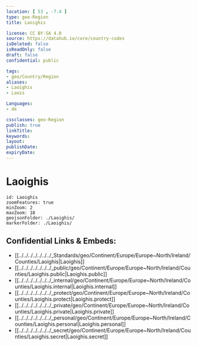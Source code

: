 ```yaml
---
location: [ 53 , -7.4 ] 
type: geo-Region
title: Laoighis

license: CC BY-SA 4.0
source: https://datahub.io/core/country-codes
isDeleted: false
isReadOnly: false
draft: false
confidential: public

tags:
- geo/Country/Region
aliases:
- Laoighis
- Laois

Languages:
- de

cssclasses: geo-Region
publish: true
linkTitle: 
keywords: 
layout: 
publishDate: 
expiryDate: 
---
```


# Laoighis

```leaflet
id: Laoighis
zoomFeatures: true 
minZoom: 2 
maxZoom: 18
geojsonFolder: ./Laoighis/
markerFolder: ./Laoighis/
```


## Confidential Links & Embeds: 
- [[../../../../../../../_Standards/geo/Continent/Europe/Europe~North/Ireland/Counties/Laoighis|Laoighis]] 
- [[../../../../../../../_public/geo/Continent/Europe/Europe~North/Ireland/Counties/Laoighis.public|Laoighis.public]] 
- [[../../../../../../../_internal/geo/Continent/Europe/Europe~North/Ireland/Counties/Laoighis.internal|Laoighis.internal]] 
- [[../../../../../../../_protect/geo/Continent/Europe/Europe~North/Ireland/Counties/Laoighis.protect|Laoighis.protect]] 
- [[../../../../../../../_private/geo/Continent/Europe/Europe~North/Ireland/Counties/Laoighis.private|Laoighis.private]] 
- [[../../../../../../../_personal/geo/Continent/Europe/Europe~North/Ireland/Counties/Laoighis.personal|Laoighis.personal]] 
- [[../../../../../../../_secret/geo/Continent/Europe/Europe~North/Ireland/Counties/Laoighis.secret|Laoighis.secret]] 

